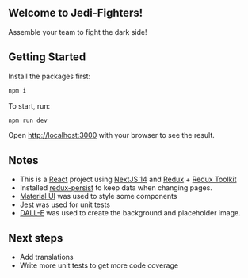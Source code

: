 ## Welcome to Jedi-Fighters!

Assemble your team to fight the dark side!

## Getting Started

Install the packages first:

```bash
npm i
```

To start, run:

```bash
npm run dev
```

Open [http://localhost:3000](http://localhost:3000) with your browser to see the result.

## Notes

- This is a [React](https://react.dev/) project using [NextJS 14](https://nextjs.org/) and [Redux](https://redux.js.org/) + [Redux Toolkit](https://redux-toolkit.js.org/)
- Installed [redux-persist](https://github.com/rt2zz/redux-persist) to keep data when changing pages.
- [Material UI](https://mui.com/material-ui/) was used to style some components
- [Jest](https://jestjs.io/) was used for unit tests
- [DALL-E](https://openai.com/dall-e-2) was used to create the background and placeholder image.

## Next steps

- Add translations
- Write more unit tests to get more code coverage
